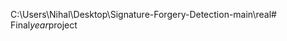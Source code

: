 C:\Users\Nihal\Desktop\Signature-Forgery-Detection-main\real#   F i n a l _ y e a r _ p r o j e c t  
 